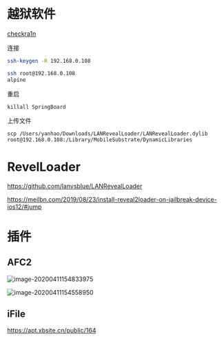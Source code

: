 # 越狱软件

[checkra1n](https://checkra.in/)

连接

```bash
ssh-keygen -R 192.168.0.108

ssh root@192.168.0.108
alpine
```

重启

```
killall SpringBoard
```

上传文件

```
scp /Users/yanhao/Downloads/LANRevealLoader/LANRevealLoader.dylib  root@192.168.0.108:/Library/MobileSubstrate/DynamicLibraries
```



# RevelLoader

https://github.com/lanvsblue/LANRevealLoader

https://meilbn.com/2019/08/23/install-reveal2loader-on-jailbreak-device-ios12/#jump



# 插件

## AFC2

![image-20200411154833975](https://tva1.sinaimg.cn/large/007S8ZIlgy1gdpvkr2xpej31ee08admd.jpg)

![image-20200411154558950](https://tva1.sinaimg.cn/large/007S8ZIlgy1gdpvi3p1olj309a023t8x.jpg)

## iFile

https://apt.xbsite.cn/public/164